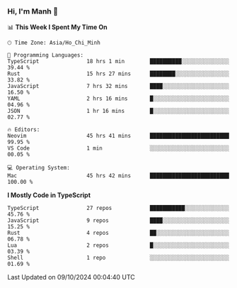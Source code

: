 ### Hi, I'm Manh 👋

<!--START_SECTION:waka-->
📊 **This Week I Spent My Time On** 

```text
🕑︎ Time Zone: Asia/Ho_Chi_Minh

💬 Programming Languages: 
TypeScript               18 hrs 1 min        ██████████░░░░░░░░░░░░░░░   39.44 % 
Rust                     15 hrs 27 mins      ████████░░░░░░░░░░░░░░░░░   33.82 % 
JavaScript               7 hrs 32 mins       ████░░░░░░░░░░░░░░░░░░░░░   16.50 % 
YAML                     2 hrs 16 mins       █░░░░░░░░░░░░░░░░░░░░░░░░   04.96 % 
JSON                     1 hr 16 mins        █░░░░░░░░░░░░░░░░░░░░░░░░   02.77 % 

🔥 Editors: 
Neovim                   45 hrs 41 mins      █████████████████████████   99.95 % 
VS Code                  1 min               ░░░░░░░░░░░░░░░░░░░░░░░░░   00.05 % 

💻 Operating System: 
Mac                      45 hrs 42 mins      █████████████████████████   100.00 % 
```

**I Mostly Code in TypeScript** 

```text
TypeScript               27 repos            ███████████░░░░░░░░░░░░░░   45.76 % 
JavaScript               9 repos             ████░░░░░░░░░░░░░░░░░░░░░   15.25 % 
Rust                     4 repos             ██░░░░░░░░░░░░░░░░░░░░░░░   06.78 % 
Lua                      2 repos             █░░░░░░░░░░░░░░░░░░░░░░░░   03.39 % 
Shell                    1 repo              ░░░░░░░░░░░░░░░░░░░░░░░░░   01.69 % 
```




 Last Updated on 09/10/2024 00:04:40 UTC
<!--END_SECTION:waka-->
